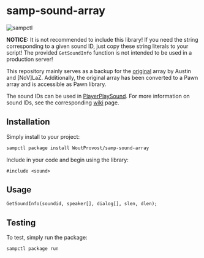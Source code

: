 # samp-sound-array
![sampctl](https://img.shields.io/badge/sampctl-samp--sound--array-2f2f2f.svg?style=for-the-badge)

**NOTICE:** It is not recommended to include this library! If you need the string corresponding to a given sound ID, just copy these string literals to your script! The provided `GetSoundInfo` function is not intended to be used in a production server!

This repository mainly serves as a backup for the [original](http://pastebin.com/A1PbQZPd) array by Austin and [NoV]LaZ. Additionally, the original array has been converted to a Pawn array and is accessible as Pawn library.

The sound IDs can be used in [PlayerPlaySound](https://team.sa-mp.com/wiki/PlayerPlaySound). For more information on sound IDs, see the corresponding [wiki](https://team.sa-mp.com/wiki/Sound_IDs) page.

## Installation
Simply install to your project:
```bash
sampctl package install WoutProvost/samp-sound-array
```

Include in your code and begin using the library:
```pawn
#include <sound>
```

## Usage
```pawn
GetSoundInfo(soundid, speaker[], dialog[], slen, dlen);
```

## Testing
To test, simply run the package:
```bash
sampctl package run
```
